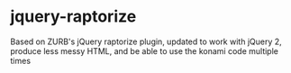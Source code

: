 # jquery-raptorize
Based on ZURB's jQuery raptorize plugin, updated to work with jQuery 2, produce less messy HTML, and be able to use the konami code multiple times
